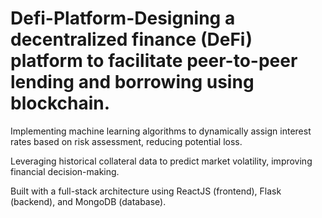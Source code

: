 # Defi-Platform-Designing a decentralized finance (DeFi) platform to facilitate peer-to-peer lending and borrowing using blockchain.

Implementing machine learning algorithms to dynamically assign interest rates based on risk assessment, reducing potential loss.

Leveraging historical collateral data to predict market volatility, improving financial decision-making.

Built with a full-stack architecture using ReactJS (frontend), Flask (backend), and MongoDB (database).

